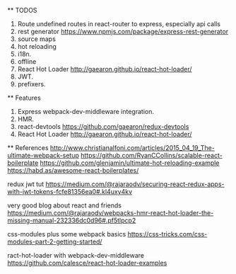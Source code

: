 ** TODOS
1. Route undefined routes in react-router to express, especially api calls
2. rest generator https://www.npmjs.com/package/express-rest-generator
3. source maps
4. hot reloading
5. i18n.
6. offline
7. React Hot Loader http://gaearon.github.io/react-hot-loader/
8. JWT.
9. prefixers.

** Features
1. Express webpack-dev-middleware integration.
2. HMR.
3. react-devtools https://github.com/gaearon/redux-devtools
7. React Hot Loader http://gaearon.github.io/react-hot-loader/

** References
http://www.christianalfoni.com/articles/2015_04_19_The-ultimate-webpack-setup
https://github.com/RyanCCollins/scalable-react-boilerplate
https://github.com/glenjamin/ultimate-hot-reloading-example
https://habd.as/awesome-react-boilerplates/

redux jwt tut
https://medium.com/@rajaraodv/securing-react-redux-apps-with-jwt-tokens-fcfe81356ea0#.kl4uxy4kv

very good blog about react and friends
https://medium.com/@rajaraodv/webpacks-hmr-react-hot-loader-the-missing-manual-232336dc0d96#.pf5tlpcp2

css-modules plus some webpack basics
https://css-tricks.com/css-modules-part-2-getting-started/

ract-hot-loader with webpack-dev-middleware
https://github.com/calesce/react-hot-loader-examples
